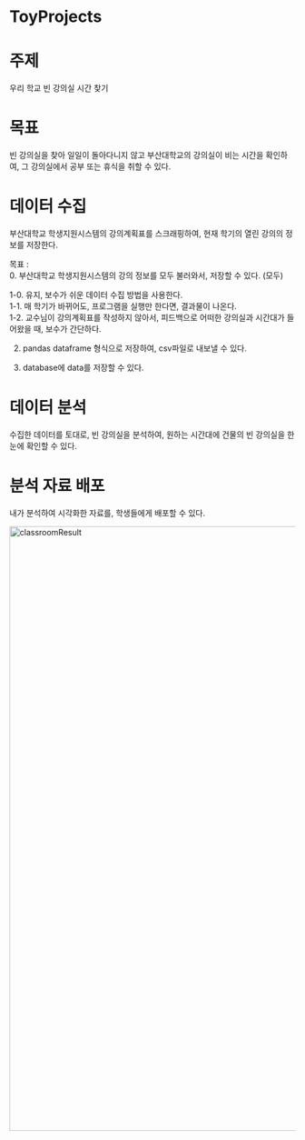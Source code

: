 # ToyProjects

# 주제

우리 학교 빈 강의실 시간 찾기

# 목표

빈 강의실을 찾아 일일이 돌아다니지 않고 부산대학교의 강의실이 비는 시간을 확인하여, 그 강의실에서 공부 또는 휴식을 취할 수 있다.

# 데이터 수집

부산대학교 학생지원시스템의 강의계획표를 스크래핑하여, 
현재 학기의 열린 강의의 정보를 저장한다.

목표 :     
  0. 부산대학교 학생지원시스템의 강의 정보를 모두 불러와서, 저장할 수 있다. (모두)   

  1-0. 유지, 보수가 쉬운 데이터 수집 방법을 사용한다.      
  1-1. 매 학기가 바뀌어도, 프로그램을 실행만 한다면, 결과물이 나온다.      
  1-2. 교수님이 강의계획표를 작성하지 않아서, 피드백으로 어떠한 강의실과 시간대가 들어왔을 때, 보수가 간단하다.   

  2. pandas dataframe 형식으로 저장하여, csv파일로 내보낼 수 있다.   

  3. database에 data를 저장할 수 있다.   

# 데이터 분석

수집한 데이터를 토대로, 빈 강의실을 분석하여, 원하는 시간대에 건물의 빈 강의실을 한눈에 확인할 수 있다.

# 분석 자료 배포

내가 분석하여 시각화한 자료를, 학생들에게 배포할 수 있다.

<img width="1064" alt="classroomResult" src="https://user-images.githubusercontent.com/64733547/199477339-b937555f-7969-4f09-96bd-e85f3b228630.png">
